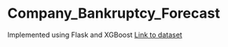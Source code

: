 # Company_Bankruptcy_Forecast
Implemented using Flask and XGBoost
[Link to dataset](https://www.kaggle.com/competitions/companies-bankruptcy-forecast/data)